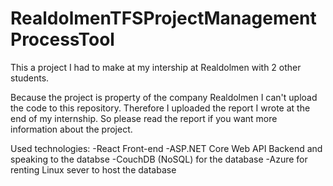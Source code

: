 # RealdolmenTFSProjectManagementProcessTool
This a project I had to make at my intership at Realdolmen with 2 other students.

Because the project is property of the company Realdolmen I can't upload the code to this repository. 
Therefore I uploaded the report I wrote at the end of my internship. 
So please read the report if you want more information about the project. 

Used technologies: 
-React Front-end
-ASP.NET Core Web API Backend and speaking to the databse
-CouchDB (NoSQL) for the database
-Azure for renting Linux sever to host the database
